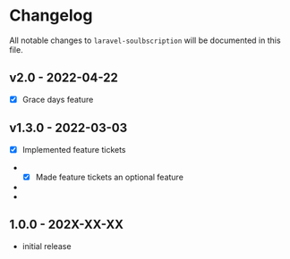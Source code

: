 # Changelog

All notable changes to `laravel-soulbscription` will be documented in this file.

## v2.0 - 2022-04-22

- [x] Grace days feature

## v1.3.0 - 2022-03-03

- [x] Implemented feature tickets
- - [x] Made feature tickets an optional feature
- 
- 

## 1.0.0 - 202X-XX-XX

- initial release
